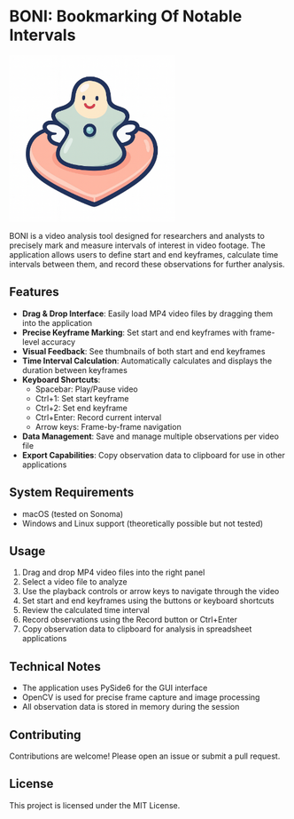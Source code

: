 
# BONI: Bookmarking Of Notable Intervals

<img src="boni.png" width="300px">

BONI is a video analysis tool designed for researchers and analysts to precisely mark and measure intervals of interest in video footage. The application allows users to define start and end keyframes, calculate time intervals between them, and record these observations for further analysis.

## Features

- **Drag & Drop Interface**: Easily load MP4 video files by dragging them into the application
- **Precise Keyframe Marking**: Set start and end keyframes with frame-level accuracy
- **Visual Feedback**: See thumbnails of both start and end keyframes
- **Time Interval Calculation**: Automatically calculates and displays the duration between keyframes
- **Keyboard Shortcuts**:
  - Spacebar: Play/Pause video
  - Ctrl+1: Set start keyframe
  - Ctrl+2: Set end keyframe
  - Ctrl+Enter: Record current interval
  - Arrow keys: Frame-by-frame navigation
- **Data Management**: Save and manage multiple observations per video file
- **Export Capabilities**: Copy observation data to clipboard for use in other applications

## System Requirements

- macOS (tested on Sonoma)
- Windows and Linux support (theoretically possible but not tested)

## Usage

1. Drag and drop MP4 video files into the right panel
2. Select a video file to analyze
3. Use the playback controls or arrow keys to navigate through the video
4. Set start and end keyframes using the buttons or keyboard shortcuts
5. Review the calculated time interval
6. Record observations using the Record button or Ctrl+Enter
7. Copy observation data to clipboard for analysis in spreadsheet applications

## Technical Notes

- The application uses PySide6 for the GUI interface
- OpenCV is used for precise frame capture and image processing
- All observation data is stored in memory during the session

## Contributing

Contributions are welcome! Please open an issue or submit a pull request.

## License

This project is licensed under the MIT License.
